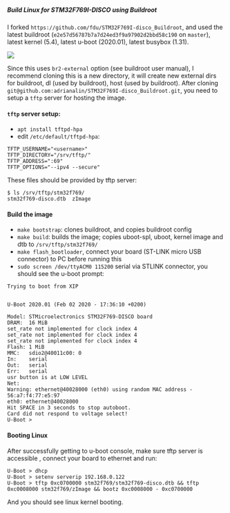 ##### Build Linux for STM32F769I-DISCO using Buildroot

I forked `https://github.com/fdu/STM32F769I-disco_Buildroot`, and used the latest buildroot (`e2e57d56787b7a7d24ed3f9a97902d2bbd58c190` on `master`), latest kernel (5.4), latest u-boot (2020.01), latest busybox (1.31).

![](https://raw.githubusercontent.com/adrianalin/STM32F769I-disco_Buildroot/master/stm32f769i-disco.jpg)

Since this uses `br2-external` option (see buildroot user manual), I recommend cloning this is a new directory, it will create new external dirs for buildroot, dl (used by buildroot), host (used by buildroot).
After cloning `git@github.com:adrianalin/STM32F769I-disco_Buildroot.git`, you need to setup a `tftp` server for hosting the image.

#### `tftp` server setup:
- `apt install tftpd-hpa`
- edit `/etc/default/tftpd-hpa`:
```
TFTP_USERNAME="<username>"
TFTP_DIRECTORY="/srv/tftp/"
TFTP_ADDRESS=":69"
TFTP_OPTIONS="--ipv4 --secure"
```

These files should be provided by tftp server:
```
$ ls /srv/tftp/stm32f769/
stm32f769-disco.dtb  zImage
```

#### Build the image
- `make bootstrap`: clones buildroot, and copies buildroot config
- `make build`: builds the image; copies uboot-spl, uboot, kernel image and dtb to `/srv/tftp/stm32f769/`
- `make flash_bootloader`, connect your board (ST-LINK micro USB connector) to PC before running this
- `sudo screen /dev/ttyACM0 115200` serial via STLINK connector, you should see the u-boot prompt:

```
Trying to boot from XIP


U-Boot 2020.01 (Feb 02 2020 - 17:36:10 +0200)

Model: STMicroelectronics STM32F769-DISCO board
DRAM:  16 MiB
set_rate not implemented for clock index 4
set_rate not implemented for clock index 4
set_rate not implemented for clock index 4
Flash: 1 MiB
MMC:   sdio2@40011c00: 0
In:    serial
Out:   serial
Err:   serial
usr button is at LOW LEVEL
Net:
Warning: ethernet@40028000 (eth0) using random MAC address - 56:a7:f4:77:e5:97
eth0: ethernet@40028000
Hit SPACE in 3 seconds to stop autoboot.
Card did not respond to voltage select!
U-Boot >
```

#### Booting Linux
After successfully getting to u-boot console, make sure tftp server is accessible , connect your board to ethernet and run:
```
U-Boot > dhcp
U-Boot > setenv serverip 192.168.0.122
U-Boot > tftp 0xc0700000 stm32f769/stm32f769-disco.dtb && tftp 0xc0008000 stm32f769/zImage && bootz 0xc0008000 - 0xc0700000
```
And you should see linux kernel booting.
